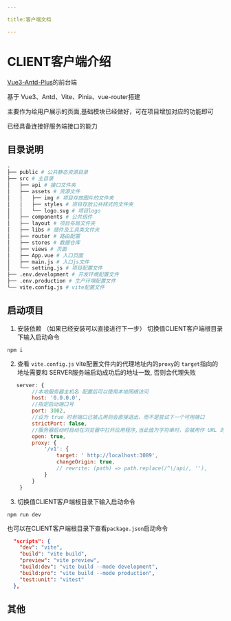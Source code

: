 ```yaml
---

title:客户端文档

---
```


# CLIENT客户端介绍
[Vue3-Antd-Plus](https://gitee.com/Z568_568/vue3-antd-plus.git)的前台端

基于 Vue3、Antd、Vite、Pinia、vue-router搭建

主要作为给用户展示的页面,基础模块已经做好，可在项目增加对应的功能即可

已经具备连接好服务端接口的能力


## 目录说明

```bash
.
├── public # 公共静态资源目录
├── src # 主目录
│   ├── api # 接口文件夹
│   ├── assets # 资源文件
│   │   ├── img # 项目存放图片的文件夹
│   │   ├── styles # 项目存放公共样式的文件夹
│   │   └── logo.svg # 项目logo
│   ├── components # 公共组件
│   ├── layout # 项目布局文件夹
│   ├── libs # 插件及工具类文件夹
│   ├── router # 路由配置
│   ├── stores # 数据仓库
│   ├── views # 页面
│   ├── App.vue # 入口页面
│   ├── main.js # 入口js文件
│   └── setting.js # 项目配置文件
├── .env.development # 开发环境配置文件
├── .env.production # 生产环境配置文件
└── vite.config.js # vite配置文件
```

## 启动项目


1. 安装依赖 （如果已经安装可以直接进行下一步）
切换值CLIENT客户端根目录下输入启动命令
```shell script
npm i
```


2. 查看 `vite.config.js` vite配置文件内的代理地址内的`proxy`的 `target`指向的地址需要和 SERVER服务端启动成功后的地址一致,
否则会代理失败

```js
   server: {
        //本地服务器主机名 配置后可以使用本地网络访问
        host: '0.0.0.0',
        //指定启动端口号
        port: 3002,
        //设为 true 时若端口已被占用则会直接退出，而不是尝试下一个可用端口
        strictPort: false,
        //服务器启动时自动在浏览器中打开应用程序,当此值为字符串时，会被用作 URL 的路径名
        open: true,
        proxy: {
            '/v1': {
                target: ' http://localhost:3089',
                changeOrigin: true,
                // rewrite: (path) => path.replace(/^\/api/, ''),
            }
        }
    }
```

3. 切换值CLIENT客户端根目录下输入启动命令

```shell script
npm run dev
```

也可以在CLIENT客户端根目录下查看`package.json`启动命令

```json
  "scripts": {
    "dev": "vite",
    "build": "vite build",
    "preview": "vite preview",
    "build:dev": "vite build --mode development",
    "build:pro": "vite build --mode production",
    "test:unit": "vitest"
  },
```

## 其他
